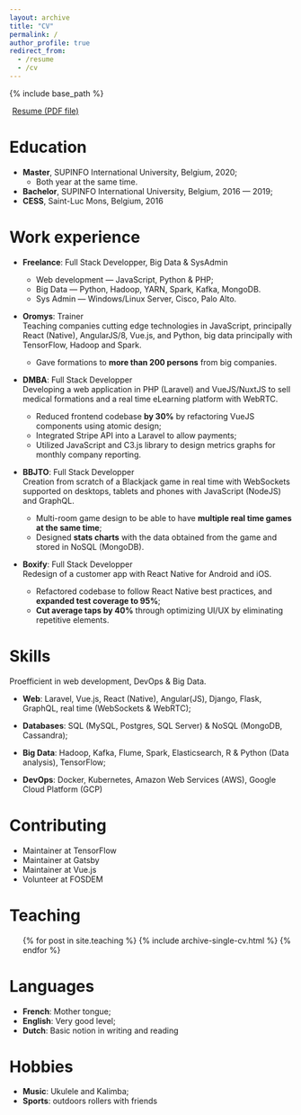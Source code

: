 ```yaml
---
layout: archive
title: "CV"
permalink: /
author_profile: true
redirect_from:
  - /resume
  - /cv
---
```


{% include base_path %}

<a href="/files/resume.pdf"><i class="fa fa-paperclip"></i><span style="padding-left: 5px;">Resume (PDF file)</span></a>

Education
======

* **Master**, SUPINFO International University, Belgium, 2020;
  * Both year at the same time.
* **Bachelor**, SUPINFO International University, Belgium, 2016 — 2019;
* **CESS**, Saint-Luc Mons, Belgium, 2016


Work experience
======
* **Freelance**: Full Stack Developper, Big Data & SysAdmin
  * Web development — JavaScript, Python & PHP;
  * Big Data — Python, Hadoop, YARN, Spark, Kafka, MongoDB.
  * Sys Admin — Windows/Linux Server, Cisco, Palo Alto.

* **Oromys**: Trainer  
  Teaching companies cutting edge technologies in JavaScript, principally React (Native), AngularJS/8, Vue.js, and Python, big data principally with TensorFlow, Hadoop and Spark.
  * Gave formations to **more than 200 persons** from big companies.

* **DMBA**: Full Stack Developper  
  Developing a web application in PHP (Laravel) and VueJS/NuxtJS to sell medical formations and a real time eLearning platform with WebRTC.
  * Reduced frontend codebase **by 30%** by refactoring VueJS components using atomic design;
  * Integrated Stripe API into a Laravel to allow payments;
  * Utilized JavaScript and C3.js library to design metrics graphs for monthly company reporting.

* **BBJTO**: Full Stack Developper  
  Creation from scratch of a Blackjack game in real time with WebSockets supported on desktops, tablets and phones with JavaScript (NodeJS) and GraphQL.
  * Multi-room game design to be able to have **multiple real time games at the same time**;
  * Designed **stats charts** with the data obtained from the game and stored in NoSQL (MongoDB).

* **Boxify**: Full Stack Developper  
  Redesign of a customer app with React Native for Android and iOS.
  * Refactored codebase to follow React Native best practices, and **expanded test coverage to 95%**;
  * **Cut average taps by 40%** through optimizing UI/UX by eliminating repetitive elements.


Skills
======
Proefficient in web development, DevOps & Big Data.

* **Web**: Laravel, Vue.js, React (Native), Angular(JS), Django, Flask, GraphQL, real time (WebSockets & WebRTC);

* **Databases**: SQL (MySQL, Postgres, SQL Server) & NoSQL (MongoDB, Cassandra);

* **Big Data**: Hadoop, Kafka, Flume, Spark, Elasticsearch, R & Python (Data analysis), TensorFlow;

* **DevOps**: Docker, Kubernetes, Amazon Web Services (AWS), Google Cloud Platform (GCP)


Contributing
======

* Maintainer at TensorFlow
* Maintainer at Gatsby
* Maintainer at Vue.js
* Volunteer at FOSDEM


Teaching
======
  <ul>{% for post in site.teaching %}
    {% include archive-single-cv.html %}
  {% endfor %}</ul>


Languages
======

* **French**: Mother tongue;
* **English**: Very good level;
* **Dutch**: Basic notion in writing and reading


Hobbies
======

* **Music**: Ukulele and Kalimba;
* **Sports**: outdoors rollers with friends